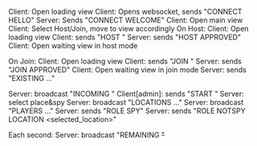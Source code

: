 Client: Open loading view
Client: Opens websocket, sends "CONNECT HELLO"
Server: Sends "CONNECT WELCOME"
Client: Open main view
Client: Select Host/Join, move to view accordingly
On Host:
    Client: Open loading view
    Client: sends "HOST <username> <time>"
    Server: sends "HOST APPROVED"
    Client: Open waiting view in host mode

On Join:
    Client: Open loading view
    Client: sends "JOIN <username>"
    Server: sends "JOIN APPROVED"
    Client: Open waiting view in join mode
    Server: sends "EXISTING <user1> <user2> <user3> ..."

Server: broadcast "INCOMING <username>"
Client[admin]: sends "START <username>"
Server: select place&spy
Server: broadcast "LOCATIONS <loc1> <loc2> ..."
Server: broadcast "PLAYERS <player1> <player2> ..."
Server: sends "ROLE SPY"
Server: sends "ROLE NOTSPY LOCATION <selected_location>"

Each second:
    Server: broadcast "REMAINING <M> <S>"

